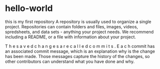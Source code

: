 # hello-world
this is my first repository
A repository is usually used to organize a single project.
Repositories can contain folders and files, images, videos, spredsheets, and data sets - anything your project needs.
We recommend including a README, or a file with information about your project.



T h e s a v e d c h a n g e s a r e c a l l e d c o m m i t s . E a c h  commit has an associated commit message, which is an explanation why is the change has been made. Those messages capture the history of the changes, so other contributors can understand what you have done and why.
